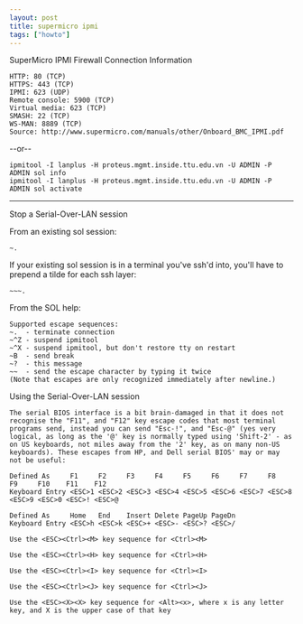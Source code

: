 ```yaml
---
layout: post
title: supermicro ipmi
tags: ["howto"]
---
```



SuperMicro IPMI Firewall Connection Information

    HTTP: 80 (TCP)
    HTTPS: 443 (TCP)
    IPMI: 623 (UDP)
    Remote console: 5900 (TCP)
    Virtual media: 623 (TCP)
    SMASH: 22 (TCP)
    WS-MAN: 8889 (TCP)
    Source: http://www.supermicro.com/manuals/other/Onboard_BMC_IPMI.pdf


--or--

    ipmitool -I lanplus -H proteus.mgmt.inside.ttu.edu.vn -U ADMIN -P ADMIN sol info
    ipmitool -I lanplus -H proteus.mgmt.inside.ttu.edu.vn -U ADMIN -P ADMIN sol activate


-------------------------------------


Stop a Serial-Over-LAN session

From an existing sol session:

    ~.

If your existing sol session is in a terminal you've ssh'd into, you'll have to prepend a tilde for each ssh layer:

    ~~~.

From the SOL help:

    Supported escape sequences:
    ~.  - terminate connection
    ~^Z - suspend ipmitool
    ~^X - suspend ipmitool, but don't restore tty on restart
    ~B  - send break
    ~?  - this message
    ~~  - send the escape character by typing it twice
    (Note that escapes are only recognized immediately after newline.)


Using the Serial-Over-LAN session

    
    The serial BIOS interface is a bit brain-damaged in that it does not recognise the "F11", and "F12" key escape codes that most terminal programs send, instead you can send "Esc-!", and "Esc-@" (yes very logical, as long as the '@' key is normally typed using 'Shift-2' - as on US keyboards, not miles away from the '2' key, as on many non-US keyboards). These escapes from HP, and Dell serial BIOS' may or may not be useful:

    Defined As     F1     F2     F3     F4     F5     F6     F7     F8     F9     F10    F11    F12
    Keyboard Entry <ESC>1 <ESC>2 <ESC>3 <ESC>4 <ESC>5 <ESC>6 <ESC>7 <ESC>8 <ESC>9 <ESC>0 <ESC>! <ESC>@
    
    Defined As     Home   End    Insert Delete PageUp PageDn
    Keyboard Entry <ESC>h <ESC>k <ESC>+ <ESC>- <ESC>? <ESC>/
    
    Use the <ESC><Ctrl><M> key sequence for <Ctrl><M>
    
    Use the <ESC><Ctrl><H> key sequence for <Ctrl><H>
    
    Use the <ESC><Ctrl><I> key sequence for <Ctrl><I>
    
    Use the <ESC><Ctrl><J> key sequence for <Ctrl><J>
    
    Use the <ESC><X><X> key sequence for <Alt><x>, where x is any letter key, and X is the upper case of that key
    
